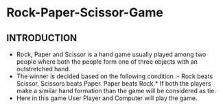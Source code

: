 # **Rock-Paper-Scissor-Game**

## INTRODUCTION

- Rock, Paper and Scissor is a hand game usually played among two people where both the people form one of three objects with an outstretched hand.
- The winner is decided based on the following condition :-
  Rock beats Scissor. 
  Scissors beats Paper.
  Paper beats Rock.*
  If both the players make a similar hand formation than the game will be considered as tie.
- Here in this game User Player and Computer will play the game.
